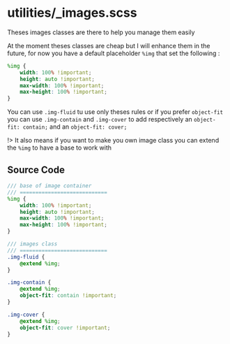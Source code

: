 # utilities/_images.scss

Theses images classes are there to help you manage them easily 

At the moment theses classes are cheap but I will enhance them in the future,
for now you have a default placeholder `%img` that set the following :

```scss
%img {
	width: 100% !important;
	height: auto !important;
	max-width: 100% !important;
	max-height: 100% !important;
}
```

You can use `.img-fluid` tu use only theses rules or if you prefer `object-fit` you can use `.img-contain` and `.img-cover` to add respectively an `object-fit: contain;` and an `object-fit: cover;`

!> It also means if you want to make you own image class you can extend the `%img` to have a base to work with

## Source Code
```scss
/// base of image container
/// ============================
%img {
	width: 100% !important;
	height: auto !important;
	max-width: 100% !important;
	max-height: 100% !important;
}

/// images class
/// ============================
.img-fluid {
	@extend %img;
}

.img-contain {
	@extend %img;
	object-fit: contain !important;
}

.img-cover {
	@extend %img;
	object-fit: cover !important;
}
```